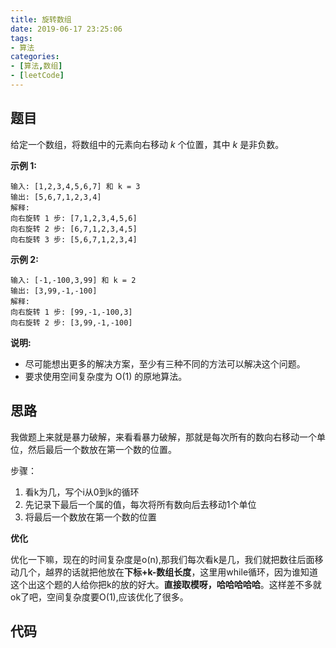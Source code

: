```yaml
---
title: 旋转数组
date: 2019-06-17 23:25:06
tags:
- 算法
categories: 
- [算法,数组]
- [leetCode]
---
```


## 题目

给定一个数组，将数组中的元素向右移动 *k* 个位置，其中 *k* 是非负数。

<!--more-->

**示例 1:**
 
```
输入: [1,2,3,4,5,6,7] 和 k = 3
输出: [5,6,7,1,2,3,4]
解释:
向右旋转 1 步: [7,1,2,3,4,5,6]
向右旋转 2 步: [6,7,1,2,3,4,5]
向右旋转 3 步: [5,6,7,1,2,3,4]
```

**示例 2:**

```
输入: [-1,-100,3,99] 和 k = 2
输出: [3,99,-1,-100]
解释: 
向右旋转 1 步: [99,-1,-100,3]
向右旋转 2 步: [3,99,-1,-100]
```

**说明:**

- 尽可能想出更多的解决方案，至少有三种不同的方法可以解决这个问题。
- 要求使用空间复杂度为 O(1) 的原地算法。

## 思路

我做题上来就是暴力破解，来看看暴力破解，那就是每次所有的数向右移动一个单位，然后最后一个数放在第一个数的位置。  

步骤：  

1. 看k为几，写个i从0到k的循环
2. 先记录下最后一个属的值，每次将所有数向后去移动1个单位
3. 将最后一个数放在第一个数的位置  

**优化**  

优化一下嘛，现在的时间复杂度是o(n),那我们每次看k是几，我们就把数往后面移动几个，越界的话就把他放在**下标+k-数组长度**，这里用while循环，因为谁知道这个出这个题的人给你把k的放的好大。**直接取模呀，哈哈哈哈哈**。这样差不多就ok了吧，空间复杂度要O(1),应该优化了很多。

## 代码

```java

```

